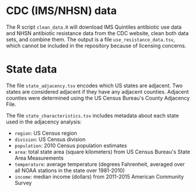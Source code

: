 # CDC (IMS/NHSN) data

The R script `clean_data.R` will download IMS Quintiles antibiotic use data and
NHSN antibiotic resistance data from the CDC website, clean both data sets, and
combine them. The output is a file `use_resistance_data.tsv`, which cannot be
included in the repository because of licensing concerns.

# State data

The file `state_adjacency.tsv` encodes which US states are adjacent. Two states
are considered adjacent if they have any adjacent counties. Adjacent counties
were determined using the US Census Bureau's County Adjacency File.

The file `state_characteristics.tsv` includes metadata about each state used in
the adjacency analysis:

- `region`: US Census region
- `division`: US Census division
- `population`: 2010 Census population estimates
- `area`: total state area (square kilometers) from US Census Bureau's State Area Measurements
- `temperature`: average temperature (degrees Fahrenheit, averaged over all NOAA stations in the state over 1981-2010)
- `income`: median income (dollars) from 2011-2015 American Community Survey

